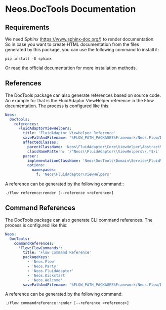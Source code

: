 # Neos.DocTools Documentation

## Requirements

We need *Sphinx* (https://www.sphinx-doc.org/) to render documentation.
So in case you want to create HTML documentation from the files generated
by this package, you can use the following command to install it:

    pip install -U sphinx

Or read the official documentation for more installation methods.

## References

The DocTools package can also generate references based on source code. An
example for that is the FluidAdaptor ViewHelper reference in the Flow documentation.
The process is configured like this:

```yaml
Neos:
  DocTools:
    references:
      FluidAdaptorViewHelpers:
        title: 'FluidAdaptor ViewHelper Reference'
        savePathAndFilename: '%FLOW_PATH_PACKAGES%Framework/Neos.Flow/Documentation/TheDefinitiveGuide/PartV/FluidAdaptorViewHelperReference.rst'
        affectedClasses:
          parentClassName: 'Neos\FluidAdaptor\Core\ViewHelper\AbstractViewHelper'
          classNamePattern: '/^Neos\\FluidAdaptor\\ViewHelpers\\.*$/i'
        parser:
          implementationClassName: 'Neos\DocTools\Domain\Service\FluidViewHelperClassParser'
          options:
            namespaces:
              f: 'Neos\FluidAdaptor\ViewHelpers'
```

A reference can be generated by the following command::

    ./flow reference:render [--reference <reference>]

## Command References

The DocTools package can also generate CLI command references. The process is configured like this:

```yaml
Neos:
  DocTools:
    commandReferences:
      'Flow:FlowCommands':
        title: 'Flow Command Reference'
        packageKeys:
          - 'Neos.Flow'
          - 'Neos.Party'
          - 'Neos.FluidAdaptor'
          - 'Neos.Kickstart'
          - 'Neos.Welcome'
        savePathAndFilename: '%FLOW_PATH_PACKAGES%Framework/Neos.Flow/Documentation/TheDefinitiveGuide/PartV/CommandReference.rst'
```

A reference can be generated by the following command:

    ./flow commandreference:render [--reference <reference>]
